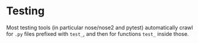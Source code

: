 # Testing

Most testing tools (in particular nose/nose2 and pytest) automatically crawl
for `.py` files prefixed with `test_`, and then for functions `test_` inside
those.
